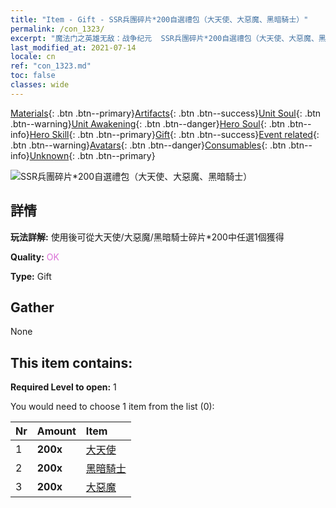 ```yaml
---
title: "Item - Gift - SSR兵團碎片*200自選禮包（大天使、大惡魔、黑暗騎士）"
permalink: /con_1323/
excerpt: "魔法门之英雄无敌：战争纪元  SSR兵團碎片*200自選禮包（大天使、大惡魔、黑暗騎士）"
last_modified_at: 2021-07-14
locale: cn
ref: "con_1323.md"
toc: false
classes: wide
---
```

 [Materials](/ItemsCN/){: .btn .btn--primary}[Artifacts](/ItemsCN/Artifacts/){: .btn .btn--success}[Unit Soul](/ItemsCN/UnitSoul/){: .btn .btn--warning}[Unit Awakening](/ItemsCN/UnitAwakening/){: .btn .btn--danger}[Hero Soul](/ItemsCN/HeroSoul/){: .btn .btn--info}[Hero Skill](/ItemsCN/HeroSkill/){: .btn .btn--primary}[Gift](/ItemsCN/Gift/){: .btn .btn--success}[Event related](/ItemsCN/Events/){: .btn .btn--warning}[Avatars](/ItemsCN/Avatars/){: .btn .btn--danger}[Consumables](/ItemsCN/Consumables/){: .btn .btn--info}[Unknown](/ItemsCN/Unknown/){: .btn .btn--primary}

 ![SSR兵團碎片*200自選禮包（大天使、大惡魔、黑暗騎士）](/images/t/i_907374.png)

## 詳情
 **玩法詳解:** 使用後可從大天使/大惡魔/黑暗騎士碎片*200中任選1個獲得

 **Quality:** <span style="color: #DA70D6">OK</span>

 **Type:** Gift

## Gather

  None

## This item contains:

 **Required Level to open:** 1

 You would need to choose 1 item from the list (0):

  | Nr | Amount |     Item    |
  |:---|:-------|:------------|
  | 1 |  **200x** | [大天使](/cn/Items/unt_196/) |  | 
  | 2 |  **200x** | [黑暗騎士](/cn/Items/unt_213/) |  | 
  | 3 |  **200x** | [大惡魔](/cn/Items/unt_232/) |  | 
